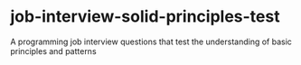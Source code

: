 # job-interview-solid-principles-test
A programming job interview questions that test the understanding of basic principles and patterns
